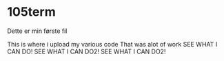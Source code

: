 # 105term
Dette er min første fil

This is where i upload my various code
That was alot of work
SEE WHAT I CAN DO!
SEE WHAT I CAN DO2!
SEE WHAT I CAN DO2!
